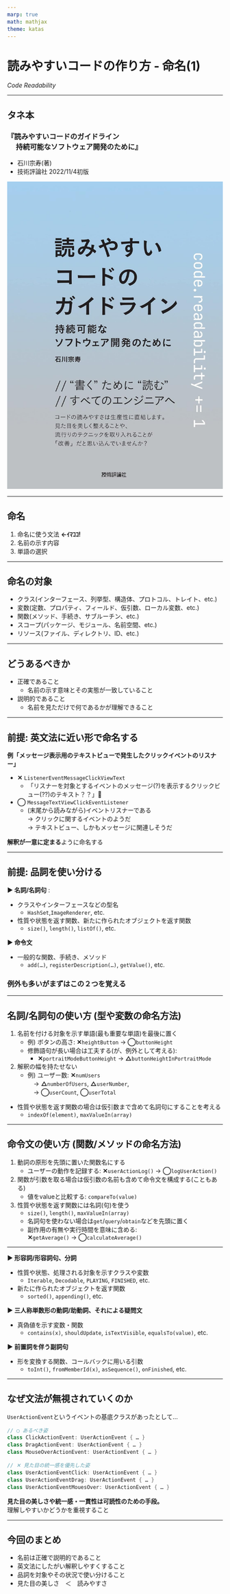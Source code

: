 ```yaml
---
marp: true
math: mathjax
theme: katas
---
```

<!-- 
size: 16:9
paginate: true
-->
<!-- header: 勉強会# ― エンジニアとしての解像度を高めるための勉強会-->

# 読みやすいコードの作り方 - 命名(1)

_Code Readability_

---

## タネ本

### 『読みやすいコードのガイドライン<br>　 持続可能なソフトウェア開発のために』
* 石川宗寿(著)
* 技術評論社 2022/11/4初版

![bg right:30% 90%](assets/12-book.jpg)

---

## 命名

1. 命名に使う文法 **←ｲﾏｺｺ!**
2. 名前の示す内容
3. 単語の選択

---

## 命名の対象

* クラス(インターフェース、列挙型、構造体、プロトコル、トレイト、etc.)
* 変数(定数、プロパティ、フィールド、仮引数、ローカル変数、etc.)
* 関数(メソッド、手続き、サブルーチン、etc.)
* スコープ(パッケージ、モジュール、名前空間、etc.)
* リソース(ファイル、ディレクトリ、ID、etc.)

---

## どうあるべきか

* 正確であること
    * 名前の示す意味とその実態が一致していること
* 説明的であること
    * 名前を見ただけで何であるかが理解できること

---

## 前提: 英文法に近い形で命名する

<b>例「メッセージ表示用のテキストビューで発生したクリックイベントのリスナー」</b>
* **✕** `ListenerEventMessageClickViewText`
    * 「リスナーを対象とするイベントのメッセージ(?)を表示するクリックビュー(??)のテキスト？？」🤔
* **◯** `MessageTextViewClickEventListener`
    * (末尾から読みながら)イベントリスナーである<br> → クリックに関するイベントのようだ<br> → テキストビュー、しかもメッセージに関連しそうだ

**解釈が一意に定まる**ように命名する

---

## 前提: 品詞を使い分ける

<b>▶ 名詞/名詞句</b>  : 
* クラスやインターフェースなどの型名
    * `HashSet`,`ImageRenderer`, etc.
* 性質や状態を返す関数、新たに作られたオブジェクトを返す関数
    * `size()`, `length()`, `listOf()`, etc.

<b>▶ 命令文</b>
* 一般的な関数、手続き、メソッド
    * `add(…)`, `registerDescription(…)`, `getValue()`, etc.

### 例外も多いがまずはこの２つを覚える

---

## 名詞/名詞句の使い方 (型や変数の命名方法)

1. 名前を付ける対象を示す単語(最も重要な単語)を最後に置く
    * 例) ボタンの高さ:  **✕**`heightButton` →  **◯**`buttonHeight`
    * 修飾語句が長い場合は工夫する(が、例外として考える):
        * **✕**`portraitModeButtonHeight` →  **△**`buttonHeightInPortraitMode`
2. 解釈の幅を持たせない
    * 例) ユーザー数: **✕**`numUsers` <br>　→ **△**`numberOfUsers`, **△**`userNumber`, <br>　→ **◯**`userCount`, **◯**`userTotal`

* 性質や状態を返す関数の場合は仮引数まで含めて名詞句にすることを考える
    * `indexOf(element)`, `maxValueIn(array)`

---

## 命令文の使い方 (関数/メソッドの命名方法)

1. 動詞の原形を先頭に置いた関数名にする
    * ユーザーの動作を記録する: **✕**`userActionLog()` →  **◯**`logUserAction()`
2. 関数が引数を取る場合は仮引数の名前も含めて命令文を構成する(こともある)
    * 値をvalueと比較する: `compareTo(value)`
3. 性質や状態を返す関数には名詞(句)を使う
    * `size()`, `length()`, `maxValueIn(array)`
    * 名詞句を使わない場合は`get`/`query`/`obtain`などを先頭に置く
    * 副作用の有無や実行時間を意味に含める:<br> **✕**`getAverage()` → **◯**`calculateAverage()`

---

<b>▶ 形容詞/形容詞句、分詞</b>
* 性質や状態、処理される対象を示すクラスや変数
    * `Iterable`, `Decodable`, `PLAYING`, `FINISHED`, etc.
* 新たに作られたオブジェクトを返す関数
    * `sorted()`, `appending()`, etc.

<b>▶ 三人称単数形の動詞/助動詞、それによる疑問文</b>
* 真偽値を示す変数・関数
    * `contains(x)`, `shouldUpdate`, `isTextVisible`, `equalsTo(value)`, etc.

<b>▶ 前置詞を伴う副詞句</b>
* 形を変換する関数、コールバックに用いる引数
    * `toInt()`, `fromMemberId(x)`, `asSequence()`, `onFinished`, etc.

<!-- 真偽値を示す変数・関数のときに、途中でisとかが入るような文になっているのは冗長な場合があるし、直訳でダサいのでやめよう。
例えば「初期化処理が完了したか」でisを使わなければと「initializing_is_completed」としたりすることがあるが、これは「wasInitialized」でいい。 -->

---

## なぜ文法が無視されていくのか
`UserActionEvent`というイベントの基底クラスがあったとして…

```cpp
// ◯ あるべき姿
class ClickActionEvent: UserActionEvent { … }
class DragActionEvent: UserActionEvent { … }
class MouseOverActionEvent: UserActionEvent { … }
```
```cpp
// ✕ 見た目の統一感を優先した姿
class UserActionEventClick: UserActionEvent { … }
class UserActionEventDrag: UserActionEvent { … }
class UserActionEventMouesOver: UserActionEvent { … }
```

**見た目の美しさや統一感・一貫性は可読性のための手段。**<br>理解しやすいかどうかを重視すること

---

## 今回のまとめ

* 名前は正確で説明的であること
* 英文法にしたがい解釈しやすくすること
* 品詞を対象やその状況で使い分けること
* 見た目の美しさ　＜　読みやすさ
